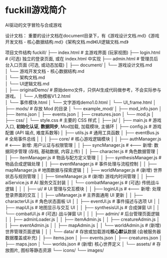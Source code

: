 # fuckill游戏简介
AI驱动的文字冒险与合成游戏

设计文档：
重要的设计文档在document目录下，有《游戏设计文档.md》《游戏开发文档 - 核心数据结构.md》《架构文档.md》《UI逻辑文档.md》


项目文件结构
fuckill/
├── index.html             # 主游戏界面 (玩家视图)
├── login.html             # (可选) 独立的登录页面, 或在 index.html 中实现
├── admin.html             # 管理员后台入口页面 (可选, 或动态加载)
│
├── document/
│   └── 游戏设计文档.md         
│   └── 游戏开发文档 - 核心数据结构.md         
│   └── 架构文档.md         
│   └── UI逻辑文档.md    
│
├── originalDemo/             # 原始demo文件，只供AI生成代码做参考，不会实际参与游戏。
│   └── 人物模板V1.2.html       
│   └── 事件模块.html
│   └── 文字游戏demo1.0.html
│   └── UI_frame.html
│
├── mods/                  # 存放 Mod 的目录
│   └── example_mod/
│       ├── mod_info.json
│       ├── items.json
│       ├── events.json
│       ├── creatures.json
│       └── mod.js
│
├── css/
│   └── style.css          # 主要的 CSS 样式
│
├── js/
│   ├── main.js            # 游戏入口, **初始化认证**, **数据同步**, Mod加载, 加载模块, 主循环
│   ├── config.js          # 游戏配置 (API 端点, 难度系数等)
│   ├── utils.js           # 通用工具函数
│   ├── eventBus.js        # 全局事件总线
│   │
│   ├── core/              # 核心游戏逻辑模块
│   │   ├── authManager.js   # <--- 新增: 用户认证与权限管理
│   │   ├── syncManager.js   # <--- 新增: 数据同步管理 (存档, 基础数据, 内容上传)
│   │   ├── character.js   # 角色数据管理
│   │   ├── itemManager.js  # 物品与配方定义管理
│   │   ├── synthesisManager.js # 物品合成逻辑处理
│   │   ├── eventManager.js # 事件处理与流程控制
│   │   ├── mapManager.js   # 地图数据与探索逻辑
│   │   ├── worldManager.js # (新增) 世界状态与规则管理
│   │   ├── timeManager.js  # (新增) 游戏内时间管理
│   │   ├── aiService.js    # AI 服务交互封装
│   │   └── combatManager.js # (可选) 传统战斗逻辑
│   │
│   ├── ui/                # UI 管理与交互模块
│   │   ├── loginUI.js       # <--- 新增: 处理登录界面的交互
│   │   ├── uiManager.js     # 主界面通用 UI 更新
│   │   ├── characterUI.js   # 角色状态面板 UI
│   │   ├── eventUI.js       # 事件描述与选项 UI
│   │   ├── mapUI.js         # 地图显示与交互 UI
│   │   ├── synthesisUI.js   # 合成弹窗 UI
│   │   └── combatUI.js      # (可选) 战斗弹窗 UI
│   │
│   ├── admin/             # 后台管理页面逻辑
│   │   ├── adminLoader.js
│   │   ├── itemAdmin.js
│   │   ├── creatureAdmin.js
│   │   ├── eventAdmin.js
│   │   ├── mapAdmin.js
│   │   └── worldAdmin.js    # (新增) 世界管理页面逻辑
│   │
│   └── data/              # 存放或加载游戏**核心默认**数据 (会被服务器数据覆盖或补充)
│       ├── items.json
│       ├── events.json
│       ├── creatures.json
│       ├── maps.json
│       └── worlds.json      # (新增) 核心世界定义
│
└── assets/                # 存放图片, 图标等静态资源
    └── icons/
    └── images/
